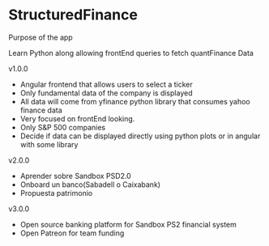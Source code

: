 # StructuredFinance

Purpose of the app

Learn Python along allowing frontEnd queries to fetch quantFinance Data

v1.0.0

- Angular frontend that allows users to select a ticker
- Only fundamental data of the company is displayed
- All data will come from yfinance python library that consumes yahoo finance data
- Very focused on frontEnd looking. 
- Only S&P 500 companies
- Decide if data can be displayed directly using python plots or in angular with some library




v2.0.0

- Aprender sobre Sandbox PSD2.0
- Onboard un banco(Sabadell o Caixabank)
- Propuesta patrimonio


v3.0.0

- Open source banking platform for Sandbox PS2 financial system
- Open Patreon for team funding 
